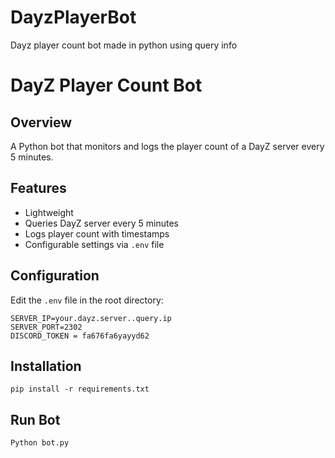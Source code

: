 # DayzPlayerBot
Dayz player count bot made in python using query info

# DayZ Player Count Bot

## Overview

A Python bot that monitors and logs the player count of a DayZ server every 5 minutes.

## Features
- Lightweight
- Queries DayZ server every 5 minutes
- Logs player count with timestamps
- Configurable settings via `.env` file

## Configuration

Edit the `.env` file in the root directory:

```dotenv
SERVER_IP=your.dayz.server..query.ip
SERVER_PORT=2302
DISCORD_TOKEN = fa676fa6yayyd62

```
## Installation

```
pip install -r requirements.txt
```

## Run Bot

```
Python bot.py
```
